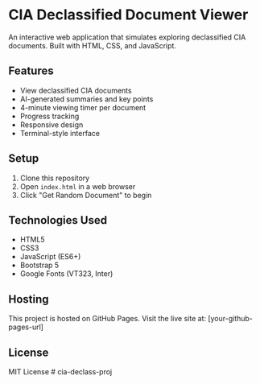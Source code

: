 # CIA Declassified Document Viewer

An interactive web application that simulates exploring declassified CIA documents. Built with HTML, CSS, and JavaScript.

## Features
- View declassified CIA documents
- AI-generated summaries and key points
- 4-minute viewing timer per document
- Progress tracking
- Responsive design
- Terminal-style interface

## Setup
1. Clone this repository
2. Open `index.html` in a web browser
3. Click "Get Random Document" to begin

## Technologies Used
- HTML5
- CSS3
- JavaScript (ES6+)
- Bootstrap 5
- Google Fonts (VT323, Inter)

## Hosting
This project is hosted on GitHub Pages. Visit the live site at: [your-github-pages-url]

## License
MIT License # cia-declass-proj
